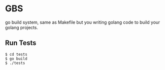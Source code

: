 # GBS

go build system, same as Makefile but you writing golang code to build your
golang projects.



## Run Tests

```console
$ cd tests
$ go build
$ ./tests
```
